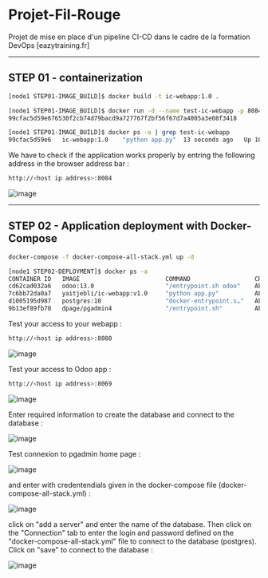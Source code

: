 # Projet-Fil-Rouge
Projet de mise en place d'un pipeline CI-CD dans le cadre de la formation DevOps [eazytraining.fr]

--------------------------
STEP 01 - containerization
--------------------------

```bash
[node1 STEP01-IMAGE_BUILD]$ docker build -t ic-webapp:1.0 .
```

```bash
[node1 STEP01-IMAGE_BUILD]$ docker run -d --name test-ic-webapp -p 8084:8080 ic-webapp:1.0
99cfac5d59e676530f2cb74d79bacd9a727767f2bf56f67d7a4005a3e08f3418
```

```bash
[node1 STEP01-IMAGE_BUILD]$ docker ps -a | grep test-ic-webapp
99cfac5d59e6   ic-webapp:1.0    "python app.py"  13 seconds ago   Up 10 seconds   0.0.0.0:8084->8080/tcp, :::8084->8080/tcp   test-ic-webapp
```

We have to check if the application works properly by entring the following address in the browser address bar :

```bash
http://<host ip address>:8084
```

![image](https://user-images.githubusercontent.com/72947514/230758929-43cb1adb-eccc-446d-a973-592d1109a387.png)



----------------------------------------------------
STEP 02 - Application deployment with Docker-Compose
----------------------------------------------------

```bash
docker-compose -f docker-compose-all-stack.yml up -d
```

```bash
[node1 STEP02-DEPLOYMENT]$ docker ps -a
CONTAINER ID   IMAGE                        COMMAND                  CREATED              STATUS                PORTS                                                      NAMES
cd62cad032a6   odoo:13.0                    "/entrypoint.sh odoo"    About a minute ago   Up 43 seconds         0.0.0.0:8069->8069/tcp, :::8069->8069/tcp, 8071-8072/tcp   odoo
7c6bb72da0a7   yaitjebli/ic-webapp:v1.0     "python app.py"          About a minute ago   Up About a minute     0.0.0.0:8080->8080/tcp, :::8080->8080/tcp                  ic-webapp
d1005195d987   postgres:10                  "docker-entrypoint.s…"   About a minute ago   Up About a minute     0.0.0.0:5432->5432/tcp, :::5432->5432/tcp                  postgres
9b13ef89fb78   dpage/pgadmin4               "/entrypoint.sh"         About a minute ago   Up About a minute     443/tcp, 0.0.0.0:5050->80/tcp, :::5050->80/tcp             pgadmin
```
Test your access to your webapp :
```bash
http://<host ip address>:8080
```
![image](https://user-images.githubusercontent.com/72947514/231658283-7701e5ea-5601-4b95-ad7a-e025473c5407.png)

Test your access to Odoo app :
```bash
http://<host ip address>:8069
```
![image](https://user-images.githubusercontent.com/72947514/231658596-7fb9e2a8-1ad1-496b-b321-b1cf9e4a3d27.png)

Enter required information to create the database and connect to the database :

![image](https://user-images.githubusercontent.com/72947514/231659621-5db74db4-8be6-4329-83c7-32c8a736de2e.png)


Test connexion to pgadmin home page :

![image](https://user-images.githubusercontent.com/72947514/231946123-77b3a689-30dc-4256-a24f-9ceb4ca3cdee.png)

and enter with credentendials given in the docker-compose file (docker-compose-all-stack.yml) :

![image](https://user-images.githubusercontent.com/72947514/231947598-b4d4a513-0a60-467f-abc0-4c50b1383bfa.png)

click on "add a server" and enter the name of the database. Then click on the "Connection" tab to enter the login and password defined on the "docker-compose-all-stack.yml" file to connect to the database (postgres). Click on "save" to connect to the database :

![image](https://user-images.githubusercontent.com/72947514/231947380-f8c4c757-f550-45df-8adb-d3a787bf338d.png)






